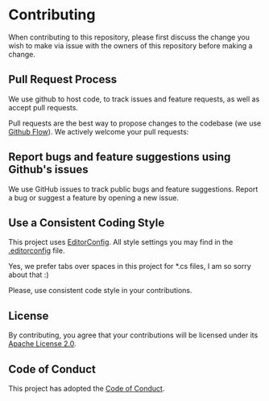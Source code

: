 # Contributing

When contributing to this repository, please first discuss the change you wish to make via issue with the owners of this repository before making a change.

## Pull Request Process

We use github to host code, to track issues and feature requests, as well as accept pull requests.

Pull requests are the best way to propose changes to the codebase (we use [Github Flow](https://guides.github.com/introduction/flow/index.html)). We actively welcome your pull requests:

## Report bugs and feature suggestions using Github's issues

We use GitHub issues to track public bugs and feature suggestions. Report a bug or suggest a feature by opening a new issue.

## Use a Consistent Coding Style

This project uses [EditorConfig](https://editorconfig.org/). All style settings you may find in the [.editorconfig](.editorconfig) file.

Yes, we prefer tabs over spaces in this project for *.cs files, I am so sorry about that :)

Please, use consistent code style in your contributions.

## License

By contributing, you agree that your contributions will be licensed under its [Apache License 2.0](LICENSE).

## Code of Conduct

This project has adopted the [Code of Conduct](./CODE_OF_CONDUCT.md).